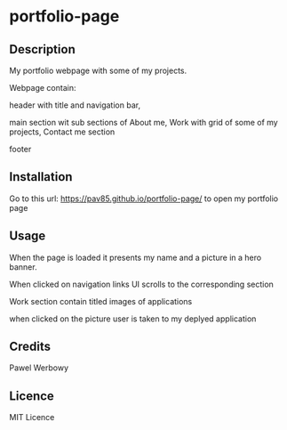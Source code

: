 # portfolio-page

## Description

My portfolio webpage with some of my projects. 

Webpage contain: 

header with title and navigation bar,

main section wit sub sections of About me, Work with grid of some of my projects, Contact me section

footer

## Installation

Go to this url: https://pav85.github.io/portfolio-page/ to open my portfolio page

## Usage 

When the page is loaded it presents my name and a picture in a hero banner.

When clicked on navigation links UI scrolls to the corresponding section

Work section contain titled images of applications 

when clicked on the picture user is taken to my deplyed application

## Credits

Pawel Werbowy

## Licence 

MIT Licence





